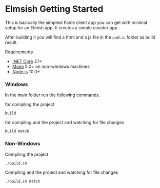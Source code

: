# Elmsish Getting Started

This is basically the simplest Fable client app you can get with minimal setup for an Elmish app. It creates a simple counter app.

After building it you will find a html and a js file in the `public` folder as build result.

Requirements

 - [.NET Core](https://www.microsoft.com/net/download) 2.1+
 - [Mono](https://www.mono-project.com/download/stable/) 5.0+ on non-windows machines
 - [Node.js](https://nodejs.org/en/) 10.0+ 

### Windows
In the main folder run the following commands.

for compiling the project
```
build
```
for compiling and the project and watching for file changes
```
build Watch
```

### Non-Windows
Compiling the project
```
./build.sh 
```
Compiling and the project and watching for file changes
```
./build.sh Watch
```
